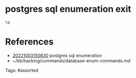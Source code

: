 # postgres sql enumeration exit
```
\q
```

# References
- [20221003150830](/zet/20221003150830/README.md) postgres sql enumeration
- ~/kb/hacking/commands/database-enum-commands.md

Tags:
    #assorted
